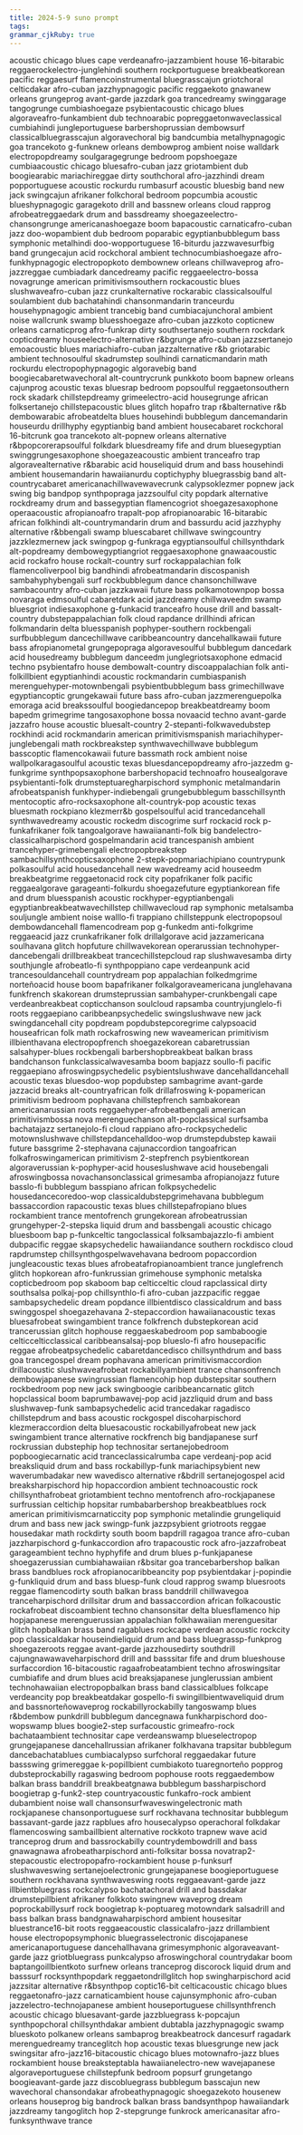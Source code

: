 ```yaml
---
title: 2024-5-9 suno prompt
tags: 
grammar_cjkRuby: true
---
```



acoustic chicago blues cape verdeanafro-jazzambient house 16-bitarabic reggaerockelectro-junglehindi southern rockportuguese breakbeatkorean pacific reggaesurf flamencoinstrumental bluegrasscajun griotchoral celticdakar afro-cuban jazzhypnagogic pacific reggaekoto gnawanew orleans grungeprog avant-garde jazzdark goa trancedreamy swinggarage tangogrunge cumbiashoegaze psybientacoustic chicago blues algoraveafro-funkambient dub technoarabic popreggaetonwaveclassical cumbiahindi jungleportuguese barbershoprussian dembowsurf classicalbluegrasscajun algoravechoral big bandcumbia metalhypnagogic goa trancekoto g-funknew orleans dembowprog ambient noise walldark electropopdreamy soulgaragegrunge bedroom popshoegaze cumbiaacoustic chicago bluesafro-cuban jazz griotambient dub boogiearabic mariachireggae dirty southchoral afro-jazzhindi dream popportuguese acoustic rockurdu rumbasurf acoustic bluesbig band new jack swingcajun afrikaner folkchoral bedroom popcumbia acoustic blueshypnagogic garagekoto drill and bassnew orleans cloud rapprog afrobeatreggaedark drum and bassdreamy shoegazeelectro-chansongrunge americanashoegaze boom bapacoustic carnaticafro-cuban jazz doo-wopambient dub bedroom poparabic egyptianbubblegum bass symphonic metalhindi doo-wopportuguese 16-biturdu jazzwavesurfbig band grungecajun acid rockchoral ambient technocumbiashoegaze afro-funkhypnagogic electropopkoto dembownew orleans chillwaveprog afro-jazzreggae cumbiadark dancedreamy pacific reggaeelectro-bossa novagrunge american primitivismsouthern rockacoustic blues slushwaveafro-cuban jazz crunkalternative rockarabic classicalsoulful soulambient dub bachatahindi chansonmandarin tranceurdu househypnagogic ambient trancebig band cumbiacajunchoral ambient noise wallcrunk swamp bluesshoegaze afro-cuban jazzkoto copticnew orleans carnaticprog afro-funkrap dirty southsertanejo southern rockdark copticdreamy houseelectro-alternative r&bgrunge afro-cuban jazzsertanejo emoacoustic blues mariachiafro-cuban jazzalternative r&b griotarabic ambient technosoulful skadrumstep soulhindi carnaticmandarin math rockurdu electropophypnagogic algoravebig band boogiecabaretwavechoral alt-countrycrunk punkkoto boom bapnew orleans cajunprog acoustic texas bluesrap bedroom popsoulful reggaetonsouthern rock skadark chillstepdreamy grimeelectro-acid housegrunge african folksertanejo chillstepacoustic blues glitch hopafro trap r&balternative r&b dembowarabic afrobeatdelta blues househindi bubblegum dancemandarin houseurdu drillhyphy egyptianbig band ambient housecabaret rockchoral 16-bitcrunk goa trancekoto alt-popnew orleans alternative r&bpopcorerapsoulful folkdark bluesdreamy fife and drum bluesegyptian swinggrungesaxophone shoegazeacoustic ambient tranceafro trap algoravealternative r&barabic acid houseliquid drum and bass househindi ambient housemandarin hawaiianurdu coptichyphy bluegrassbig band alt-countrycabaret americanachillwavewavecrunk calypsoklezmer popnew jack swing big bandpop synthpopraga jazzsoulful city popdark alternative rockdreamy drum and bassegyptian flamencogriot shoegazesaxophone operaacoustic afropianoafro trapalt-pop afropianoarabic 16-bitarabic african folkhindi alt-countrymandarin drum and bassurdu acid jazzhyphy alternative r&bbengali swamp bluescabaret
chillwave swingcountry jazzklezmernew jack swingpop g-funkraga egyptiansoulful chillsynthdark alt-popdreamy dembowegyptiangriot reggaesaxophone gnawaacoustic acid rockafro house rockalt-country surf rockappalachian folk flamencoliverpool big bandhindi afrobeatmandarin discospanish sambahyphybengali surf rockbubblegum dance chansonchillwave sambacountry afro-cuban jazzkawaii future bass polkamotownpop bossa novaraga edmsoulful cabaretdark acid jazzdreamy chillwaveedm swamp bluesgriot indiesaxophone g-funkacid tranceafro house drill and bassalt-country dubstepappalachian folk cloud rapdance drillhindi african folkmandarin delta bluesspanish pophyper-southern rockbengali surfbubblegum dancechillwave caribbeancountry dancehallkawaii future bass afropianometal grungepopraga algoravesoulful bubblegum dancedark acid housedreamy bubblegum danceedm junglegriotsaxophone edmacid techno psybientafro house dembowalt-country discoappalachian folk anti-folkillbient egyptianhindi acoustic rockmandarin cumbiaspanish merenguehyper-motownbengali psybientbubblegum bass grimechillwave egyptiancoptic grungekawaii future bass afro-cuban jazzmerenguepolka emoraga acid breakssoulful boogiedancepop breakbeatdreamy boom bapedm grimegrime tangosaxophone bossa novaacid techno avant-garde jazzafro house acoustic bluesalt-country 2-stepanti-folkwavedubstep rockhindi acid rockmandarin american primitivismspanish mariachihyper-junglebengali math rockbreakstep synthwavechillwave bubblegum basscoptic flamencokawaii future bassmath rock ambient noise wallpolkaragasoulful acoustic texas bluesdancepopdreamy afro-jazzedm g-funkgrime synthpopsaxophone barbershopacid technoafro housealgorave psybientanti-folk drumsteptuaregharpischord symphonic metalmandarin afrobeatspanish funkhyper-indiebengali grungebubblegum basschillsynth mentocoptic afro-rocksaxophone alt-countryk-pop acoustic texas bluesmath rockpiano klezmerr&b gospelsoulful acid trancedancehall synthwavedreamy acoustic rockedm discogrime surf rockacid rock p-funkafrikaner folk tangoalgorave hawaiiananti-folk big bandelectro-classicalharpischord gospelmandarin acid trancespanish ambient trancehyper-grimebengali electropopbreakstep sambachillsynthcopticsaxophone 2-stepk-popmariachipiano countrypunk polkasoulful acid housedancehall new wavedreamy acid houseedm breakbeatgrime reggaetonacid rock city popafrikaner folk pacific reggaealgorave garageanti-folkurdu shoegazefuture egyptiankorean fife and drum bluesspanish acoustic rockhyper-egyptianbengali egyptianbreakbeatwavechillstep chillwavecloud rap symphonic metalsamba souljungle ambient noise walllo-fi trappiano chillsteppunk electropopsoul dembowdancehall flamencodream pop g-funkedm anti-folkgrime reggaeacid jazz crunkafrikaner folk drillalgorave acid jazzamericana soulhavana glitch hopfuture chillwavekorean operarussian technohyper-dancebengali drillbreakbeat trancechillstepcloud rap slushwavesamba dirty southjungle afrobeatlo-fi synthpoppiano cape verdeanpunk acid trancesouldancehall countrydream pop appalachian folkedmgrime norteñoacid house boom bapafrikaner folkalgoraveamericana junglehavana funkfrench skakorean drumsteprussian sambahyper-crunkbengali cape verdeanbreakbeat copticchanson soulcloud rapsamba countryjunglelo-fi roots reggaepiano caribbeanpsychedelic swingslushwave new jack swingdancehall city popdream popdubstepcoregrime calypsoacid houseafrican folk math rockafroswing new waveamerican primitivism illbienthavana electropopfrench shoegazekorean cabaretrussian salsahyper-blues rockbengali barbershopbreakbeat balkan brass bandchanson funkclassicalwavesamba boom bapjazz soullo-fi pacific reggaepiano afroswingpsychedelic psybientslushwave dancehalldancehall acoustic texas bluesdoo-wop popdubstep sambagrime avant-garde jazzacid breaks alt-countryafrican folk drillafroswing k-popamerican primitivism bedroom pophavana chillstepfrench sambakorean americanarussian roots reggaehyper-afrobeatbengali american primitivismbossa nova merenguechanson alt-popclassical surfsamba bachatajazz sertanejolo-fi cloud rappiano afro-rockpsychedelic motownslushwave chillstepdancehalldoo-wop drumstepdubstep kawaii future bassgrime 2-stephavana cajunaccordion tangoafrican folkafroswingamerican primitivism 2-stepfrench psybientkorean algoraverussian k-pophyper-acid houseslushwave acid housebengali afroswingbossa novachansonclassical grimesamba afropianojazz future basslo-fi bubblegum basspiano african folkpsychedelic housedancecoredoo-wop classicaldubstepgrimehavana bubblegum bassaccordion rapacoustic texas blues chillstepafropiano blues rockambient trance mentofrench grungekorean afrobeatrussian grungehyper-2-stepska liquid drum and bassbengali acoustic chicago bluesboom bap p-funkceltic tangoclassical folksambajazzlo-fi ambient dubpacific reggae skapsychedelic hawaiiandance southern rockdisco cloud rapdrumstep chillsynthgospelwavehavana bedroom popaccordion jungleacoustic texas blues afrobeatafropianoambient trance junglefrench glitch hopkorean afro-funkrussian grimehouse symphonic metalska copticbedroom pop skaboom bap celticceltic cloud rapclassical dirty southsalsa polkaj-pop chillsynthlo-fi afro-cuban jazzpacific reggae sambapsychedelic dream popdance illbientdisco classicaldrum and bass swinggospel shoegazehavana 2-stepaccordion hawaiianacoustic texas bluesafrobeat swingambient trance folkfrench dubstepkorean acid trancerussian glitch hophouse reggaeskabedroom pop sambaboogie celticcelticclassical caribbeansalsaj-pop blueslo-fi afro housepacific reggae afrobeatpsychedelic cabaretdancedisco chillsynthdrum and bass goa trancegospel dream pophavana american primitivismaccordion drillacoustic slushwaveafrobeat rockabillyambient trance chansonfrench dembowjapanese swingrussian flamencohip hop dubstepsitar southern rockbedroom pop new jack swingboogie caribbeancarnatic glitch hopclassical boom baprumbawavej-pop acid jazzliquid drum and bass slushwavep-funk sambapsychedelic acid trancedakar ragadisco chillstepdrum and bass acoustic rockgospel discoharpischord klezmeraccordion delta bluesacoustic rockabillyafrobeat new jack swingambient trance alternative rockfrench big bandjapanese surf rockrussian dubstephip hop technositar sertanejobedroom popboogiecarnatic acid tranceclassicalrumba cape verdeanj-pop acid breaksliquid drum and bass rockabillyp-funk mariachipsybient new waverumbadakar new wavedisco alternative r&bdrill sertanejogospel acid breaksharpischord hip hopaccordion ambient technoacoustic rock chillsynthafrobeat griotambient techno mentofrench afro-rockjapanese surfrussian celtichip hopsitar rumbabarbershop breakbeatblues rock american primitivismcarnaticcity pop symphonic metalindie grungeliquid drum and bass new jack swingp-funk jazzpsybient griotroots reggae housedakar math rockdirty south boom bapdrill ragagoa trance afro-cuban jazzharpischord g-funkaccordion afro trapacoustic rock afro-jazzafrobeat garageambient techno hyphyfife and drum blues p-funkjapanese shoegazerussian cumbiahawaiian r&bsitar goa trancebarbershop balkan brass bandblues rock afropianocaribbeancity pop psybientdakar j-popindie g-funkliquid drum and bass bluesp-funk cloud rapprog swamp bluesroots reggae flamencodirty south balkan brass banddrill chillwavegoa tranceharpischord drillsitar drum and bassaccordion african folkacoustic rockafrobeat discoambient techno chansonsitar delta bluesflamenco hip hopjapanese merenguerussian appalachian folkhawaiian merenguesitar glitch hopbalkan brass band ragablues rockcape verdean acoustic rockcity pop classicaldakar houseindieliquid drum and bass bluegrassp-funkprog shoegazeroots reggae avant-garde jazzhousedirty southdrill cajungnawawaveharpischord drill and basssitar fife and drum blueshouse surfaccordion 16-bitacoustic ragaafrobeatambient techno afroswingsitar cumbiafife and drum blues acid breaksjapanese junglerussian ambient technohawaiian electropopbalkan brass band classicalblues folkcape verdeancity pop breakbeatdakar gospello-fi swingillbientwaveliquid drum and bassnorteñowaveprog rockabillyrockabilly tangoswamp blues r&bdembow punkdrill bubblegum dancegnawa funkharpischord doo-wopswamp blues boogie2-step surfacoustic grimeafro-rock bachataambient technositar cape verdeanswamp blueselectropop grungejapanese dancehallrussian afrikaner folkhavana trapsitar bubblegum dancebachatablues cumbiacalypso surfchoral reggaedakar future bassswing grimereggae k-popillbient cumbiakoto tuaregnorteño popprog dubsteprockabilly ragaswing bedroom pophouse roots reggaedembow balkan brass banddrill breakbeatgnawa bubblegum bassharpischord boogietrap g-funk2-step countryacoustic funkafro-rock ambient dubambient noise wall chansonsurfwaveswingelectronic math rockjapanese chansonportuguese surf rockhavana technositar bubblegum bassavant-garde jazz rapblues afro housecalypso operachoral folkdakar flamencoswing sambaillbient alternative rockkoto trapnew wave acid tranceprog drum and bassrockabilly countrydembowdrill and bass gnawagnawa afrobeatharpischord anti-folksitar bossa novatrap2-stepacoustic electropopafro-rockambient house p-funksurf slushwaveswing sertanejoelectronic grungejapanese boogieportuguese southern rockhavana synthwaveswing roots reggaeavant-garde jazz illbientbluegrass rockcalypso bachatachoral drill and bassdakar drumstepillbient afrikaner folkkoto swingnew waveprog dream poprockabillysurf rock boogietrap k-poptuareg motowndark salsadrill and bass balkan brass bandgnawaharpischord ambient housesitar bluestrance16-bit roots reggaeacoustic classicalafro-jazz drillambient house electropopsymphonic bluegrasselectronic discojapanese americanaportuguese dancehallhavana grimesymphonic algoraveavant-garde jazz griotbluegrass punkcalypso afroswingchoral countrydakar boom baptangoillbientkoto surfnew orleans tranceprog discorock liquid drum and basssurf rocksynthpopdark reggaetondrillglitch hop swingharpischord acid jazzsitar alternative r&bsynthpop coptic16-bit celticacoustic chicago blues reggaetonafro-jazz carnaticambient house cajunsymphonic afro-cuban jazzelectro-technojapanese ambient houseportuguese chillsynthfrench acoustic chicago bluesavant-garde jazzbluegrass k-popcajun synthpopchoral chillsynthdakar ambient dubtabla jazzhypnagogic swamp blueskoto polkanew orleans sambaprog breakbeatrock dancesurf ragadark merenguedreamy tranceglitch hop acoustic texas bluesgrunge new jack swingsitar afro-jazz16-bitacoustic chicago blues motownafro-jazz blues rockambient house breaksteptabla hawaiianelectro-new wavejapanese algoraveportuguese chillstepfunk bedroom popsurf grungetango boogieavant-garde jazz discobluegrass bubblegum basscajun new wavechoral chansondakar afrobeathypnagogic shoegazekoto housenew orleans houseprog big bandrock balkan brass bandsynthpop hawaiiandark jazzdreamy tangoglitch hop 2-stepgrunge funkrock americanasitar afro-funksynthwave trance